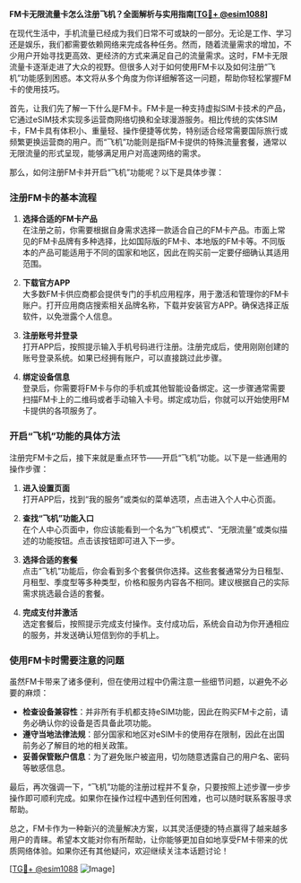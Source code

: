 **FM卡无限流量卡怎么注册飞机？全面解析与实用指南[[TG💪+ @esim1088](https://t.me/s/esim1088)]**

在现代生活中，手机流量已经成为我们日常不可或缺的一部分。无论是工作、学习还是娱乐，我们都需要依赖网络来完成各种任务。然而，随着流量需求的增加，不少用户开始寻找更高效、更经济的方式来满足自己的流量需求。这时，FM卡无限流量卡逐渐走进了大众的视野。但很多人对于如何使用FM卡以及如何注册“飞机”功能感到困惑。本文将从多个角度为你详细解答这一问题，帮助你轻松掌握FM卡的使用技巧。

首先，让我们先了解一下什么是FM卡。FM卡是一种支持虚拟SIM卡技术的产品，它通过eSIM技术实现多运营商网络切换和全球漫游服务。相比传统的实体SIM卡，FM卡具有体积小、重量轻、操作便捷等优势，特别适合经常需要国际旅行或频繁更换运营商的用户。而“飞机”功能则是指FM卡提供的特殊流量套餐，通常以无限流量的形式呈现，能够满足用户对高速网络的需求。

那么，如何注册FM卡并开启“飞机”功能呢？以下是具体步骤：

### 注册FM卡的基本流程

1. **选择合适的FM卡产品**  
   在注册之前，你需要根据自身需求选择一款适合自己的FM卡产品。市面上常见的FM卡品牌有多种选择，比如国际版的FM卡、本地版的FM卡等。不同版本的产品可能适用于不同的国家和地区，因此在购买前一定要仔细确认其适用范围。

2. **下载官方APP**  
   大多数FM卡供应商都会提供专门的手机应用程序，用于激活和管理你的FM卡账户。打开应用商店搜索相关品牌名称，下载并安装官方APP。确保选择正版软件，以免泄露个人信息。

3. **注册账号并登录**  
   打开APP后，按照提示输入手机号码进行注册。注册完成后，使用刚刚创建的账号登录系统。如果已经拥有账户，可以直接跳过此步骤。

4. **绑定设备信息**  
   登录后，你需要将FM卡与你的手机或其他智能设备绑定。这一步骤通常需要扫描FM卡上的二维码或者手动输入卡号。绑定成功后，你就可以开始使用FM卡提供的各项服务了。

### 开启“飞机”功能的具体方法

注册完FM卡之后，接下来就是重点环节——开启“飞机”功能。以下是一些通用的操作步骤：

1. **进入设置页面**  
   打开APP后，找到“我的服务”或类似的菜单选项，点击进入个人中心页面。

2. **查找“飞机”功能入口**  
   在个人中心页面中，你应该能看到一个名为“飞机模式”、“无限流量”或类似描述的功能按钮。点击该按钮即可进入下一步。

3. **选择合适的套餐**  
   点击“飞机”功能后，你会看到多个套餐供你选择。这些套餐通常分为日租型、月租型、季度型等多种类型，价格和服务内容各不相同。建议根据自己的实际需求挑选最合适的套餐。

4. **完成支付并激活**  
   选定套餐后，按照提示完成支付操作。支付成功后，系统会自动为你开通相应的服务，并发送确认短信到你的手机上。

### 使用FM卡时需要注意的问题

虽然FM卡带来了诸多便利，但在使用过程中仍需注意一些细节问题，以避免不必要的麻烦：

- **检查设备兼容性**：并非所有手机都支持eSIM功能，因此在购买FM卡之前，请务必确认你的设备是否具备此项功能。
- **遵守当地法律法规**：部分国家和地区对eSIM卡的使用存在限制，因此在出国前务必了解目的地的相关政策。
- **妥善保管账户信息**：为了避免账户被盗用，切勿随意透露自己的用户名、密码等敏感信息。

最后，再次强调一下，“飞机”功能的注册过程并不复杂，只要按照上述步骤一步步操作即可顺利完成。如果你在操作过程中遇到任何困难，也可以随时联系客服寻求帮助。

总之，FM卡作为一种新兴的流量解决方案，以其灵活便捷的特点赢得了越来越多用户的青睐。希望本文能对你有所帮助，让你能够更加自如地享受FM卡带来的优质网络体验。如果你还有其他疑问，欢迎继续关注本话题讨论！

[[TG💪+ @esim1088](https://t.me/s/esim1088) ![Image](https://i.postimg.cc/4NQfJmqS/Snipaste-2025-05-13-00-14-12.png)]